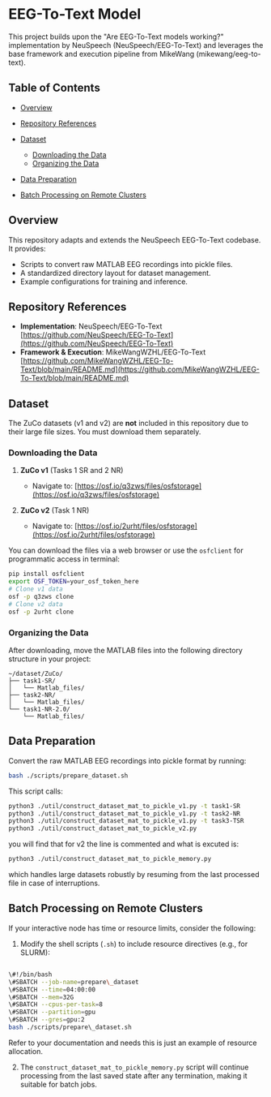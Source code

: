# EEG-To-Text Model

This project builds upon the "Are EEG-To-Text models working?" implementation by NeuSpeech (NeuSpeech/EEG-To-Text) and leverages the base framework and execution pipeline from MikeWang (mikewang/eeg-to-text).

## Table of Contents

* [Overview](#overview)
* [Repository References](#repository-references)
* [Dataset](#dataset)

  * [Downloading the Data](#downloading-the-data)
  * [Organizing the Data](#organizing-the-data)
* [Data Preparation](#data-preparation)
* [Batch Processing on Remote Clusters](#batch-processing-on-remote-clusters)

## Overview

This repository adapts and extends the NeuSpeech EEG-To-Text codebase. It provides:

* Scripts to convert raw MATLAB EEG recordings into pickle files.
* A standardized directory layout for dataset management.
* Example configurations for training and inference.

## Repository References

* **Implementation**: NeuSpeech/EEG-To-Text<br>
  [https://github.com/NeuSpeech/EEG-To-Text](https://github.com/NeuSpeech/EEG-To-Text)
* **Framework & Execution**: MikeWangWZHL/EEG-To-Text<br>
  [https://github.com/MikeWangWZHL/EEG-To-Text/blob/main/README.md](https://github.com/MikeWangWZHL/EEG-To-Text/blob/main/README.md)

## Dataset

The ZuCo datasets (v1 and v2) are **not** included in this repository due to their large file sizes. You must download them separately.

### Downloading the Data

1. **ZuCo v1** (Tasks 1 SR and 2 NR)

   * Navigate to: [https://osf.io/q3zws/files/osfstorage](https://osf.io/q3zws/files/osfstorage)
2. **ZuCo v2** (Task 1 NR)

   * Navigate to: [https://osf.io/2urht/files/osfstorage](https://osf.io/2urht/files/osfstorage)

You can download the files via a web browser or use the `osfclient` for programmatic access in terminal:

```bash
pip install osfclient
export OSF_TOKEN=your_osf_token_here
# Clone v1 data
osf -p q3zws clone
# Clone v2 data
osf -p 2urht clone
```

### Organizing the Data

After downloading, move the MATLAB files into the following directory structure in your project:

```
~/dataset/ZuCo/
├── task1-SR/
│   └── Matlab_files/
├── task2-NR/
│   └── Matlab_files/
└── task1-NR-2.0/
    └── Matlab_files/
```


## Data Preparation

Convert the raw MATLAB EEG recordings into pickle format by running:

```bash
bash ./scripts/prepare_dataset.sh
```

This script calls:
```bash
python3 ./util/construct_dataset_mat_to_pickle_v1.py -t task1-SR
python3 ./util/construct_dataset_mat_to_pickle_v1.py -t task2-NR
python3 ./util/construct_dataset_mat_to_pickle_v1.py -t task3-TSR
python3 ./util/construct_dataset_mat_to_pickle_v2.py
```
you will find that for v2 the line is commented and what is excuted is:

```bash
python3 ./util/construct_dataset_mat_to_pickle_memory.py
```

which handles large datasets robustly by resuming from the last processed file in case of interruptions.


## Batch Processing on Remote Clusters

If your interactive node has time or resource limits, consider the following:

1. Modify the shell scripts (`.sh`) to include resource directives (e.g., for SLURM):

 ```bash

\#!/bin/bash
\#SBATCH --job-name=prepare\_dataset
\#SBATCH --time=04:00:00
\#SBATCH --mem=32G
\#SBATCH --cpus-per-task=8
\#SBATCH --partition=gpu                    
\#SBATCH --gres=gpu:2  
bash ./scripts/prepare\_dataset.sh

```
Refer to your documentation and needs this is just an example of resource allocation.

2. The `construct_dataset_mat_to_pickle_memory.py` script will continue processing from the last saved state after any termination, making it suitable for batch jobs.


